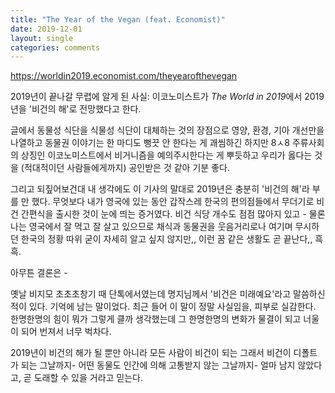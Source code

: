 ```yaml
---
title: "The Year of the Vegan (feat. Economist)"
date: 2019-12-01
layout: single
categories: comments
---
```



<https://worldin2019.economist.com/theyearofthevegan>

2019년이 끝나갈 무렵에 알게 된 사실: 이코노미스트가 <i>The World in 2019</i>에서 2019년을 '비건의 해'로 전망했다고 한다.  


글에서 동물성 식단을 식물성 식단이 대체하는 것의 장점으로 영양, 환경, 기아 개선만을 나열하고 동물권 이야기는 한 마디도 뻥끗 안 한다는 게 괘씸하긴 하지만 8ㅅ8 주류사회의 상징인 이코노미스트에서 비거니즘을 예의주시한다는 게 뿌듯하고 우리가 옳다는 것을 (적대적이던 사람들에게까지) 공인받은 것 같아 기분 좋다.  


그리고 되짚어보건대 내 생각에도 이 기사의 말대로 2019년은 충분히 '비건의 해'라 부를 만 했다. 무엇보다 내가 영국에 있는 동안 갑작스레 한국의 편의점들에서 무더기로 비건 간편식을 출시한 것이 눈에 띄는 증거였다. 비건 식당 개수도 점점 많아지 있고 - 물론 나는 영국에서 잘 먹고 잘 살고 있으므로 채식과 동물권을 웃음거리로나 여기며 무시하던 한국의 정황 따위 굳이 자세히 알고 싶지 않지만,, 이런 꿈 같은 생활도 곧 끝난다,, 흑흑.   


아무튼 결론은 -  


옛날 비지모 초초초창기 때 단톡에서였는데 명지님께서 '비건은 미래예요'라고 말씀하신 적이 있다. 기억에 남는 말이었다. 최근 들어 이 말이 정말 사실임을, 피부로 실감한다. 한명한명의 힘이 뭐가 그렇게 클까 생각했는데 그 한명한명의 변화가 물결이 되고 너울이 되어 번져서 너무 벅차다.  


2019년이 비건의 해가 될 뿐만 아니라 모든 사람이 비건이 되는 그래서 비건이 디폴트가 되는 그날까지- 어떤 동물도 인간에 의해 고통받지 않는 그날까지- 얼마 남지 않았다고, 곧 도래할 수 있을 거라고 믿는다.

﻿
